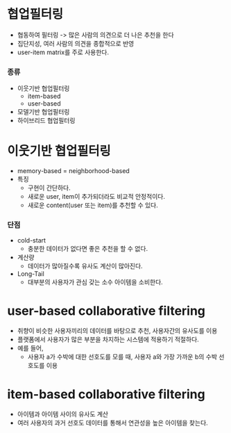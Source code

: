# 협업필터링

- 협동하여 필터링 -> 많은 사람의 의견으로 더 나은 추천을 한다
- 집단지성, 여러 사람의 의견을 종합적으로 반영
- user-item matrix를 주로 사용한다.

### 종류

- 이웃기반 협업필터링
  - item-based
  - user-based
- 모델기반 협업필터링
- 하이브리드 협업필터링

# 이웃기반 협업필터링

- memory-based = neighborhood-based
- 특징
  - 구현이 간단하다.
  - 새로운 user, item이 추가되더라도 비교적 안정적이다.
  - 새로운 content(user 또는 item)를 추천할 수 있다.

### 단점

- cold-start
  - 충분한 데이터가 없다면 좋은 추천을 할 수 없다.
- 계산량
  - 데이터가 많아질수록 유사도 계산이 많아진다.
- Long-Tail
  - 대부분의 사용자가 관심 갖는 소수 아이템을 소비한다.

# user-based collaborative filtering

- 취향이 비슷한 사용자끼리의 데이터를 바탕으로 추천, 사용자간의 유사도를 이용
- 플랫폼에서 사용자가 많은 부분을 차지하는 시스템에 적용하기 적절하다.
- 예를 들어,
  - 사용자 a가 수박에 대한 선호도를 모를 때, 사용자 a와 가장 가까운 b의 수박 선호도를 이용

# item-based collaborative filtering

- 아이템과 아이템 사이의 유사도 계산
- 여러 사용자의 과거 선호도 데이터를 통해서 연관성을 높은 아이템을 찾는다.
